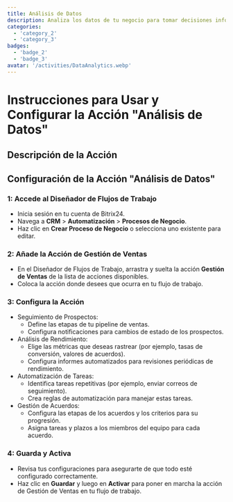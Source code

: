 ```yaml
---
title: Análisis de Datos
description: Analiza los datos de tu negocio para tomar decisiones informadas.
categories: 
  - 'category_2'
  - 'category_3'
badges: 
  - 'badge_2'
  - 'badge_3'
avatar: '/activities/DataAnalytics.webp'
---
```

# Instrucciones para Usar y Configurar la Acción "Análisis de Datos"

## Descripción de la Acción

## **Configuración de la Acción "Análisis de Datos"**

### 1: Accede al Diseñador de Flujos de Trabajo
- Inicia sesión en tu cuenta de Bitrix24.
- Navega a **CRM** > **Automatización** > **Procesos de Negocio**.
- Haz clic en **Crear Proceso de Negocio** o selecciona uno existente para editar.

### 2: Añade la Acción de Gestión de Ventas
- En el Diseñador de Flujos de Trabajo, arrastra y suelta la acción **Gestión de Ventas** de la lista de acciones disponibles.
- Coloca la acción donde desees que ocurra en tu flujo de trabajo.

### 3: Configura la Acción
- Seguimiento de Prospectos:
  - Define las etapas de tu pipeline de ventas.
  - Configura notificaciones para cambios de estado de los prospectos.
- Análisis de Rendimiento:
  - Elige las métricas que deseas rastrear (por ejemplo, tasas de conversión, valores de acuerdos).
  - Configura informes automatizados para revisiones periódicas de rendimiento.
- Automatización de Tareas:
  - Identifica tareas repetitivas (por ejemplo, enviar correos de seguimiento).
  - Crea reglas de automatización para manejar estas tareas.
- Gestión de Acuerdos:
  - Configura las etapas de los acuerdos y los criterios para su progresión.
  - Asigna tareas y plazos a los miembros del equipo para cada acuerdo.

### 4: Guarda y Activa
- Revisa tus configuraciones para asegurarte de que todo esté configurado correctamente.
- Haz clic en **Guardar** y luego en **Activar** para poner en marcha la acción de Gestión de Ventas en tu flujo de trabajo.